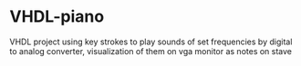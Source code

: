 # VHDL-piano
VHDL project using key strokes to play sounds of set frequencies by digital to analog converter, visualization of them on vga monitor as notes on  stave
